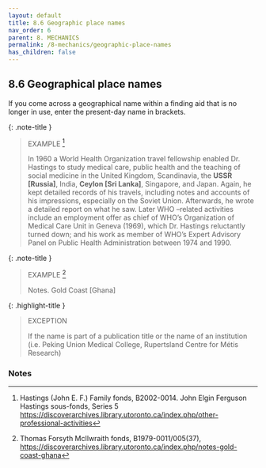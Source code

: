 ```yaml
---
layout: default
title: 8.6 Geographic place names
nav_order: 6
parent: 8. MECHANICS
permalink: /8-mechanics/geographic-place-names
has_children: false
---
```


## 8.6 Geographical place names

If you come across a geographical name within a finding aid that is no longer in use, enter the present-day name in brackets.

{: .note-title }
> EXAMPLE [^51]
>
> In 1960 a World Health Organization travel fellowship enabled Dr. Hastings to study medical care, public health and the teaching of social medicine in the United Kingdom, Scandinavia, the **USSR \[Russia\]**, India, **Ceylon \[Sri Lanka\]**, Singapore, and Japan. Again, he kept detailed records of his travels, including notes and accounts of his impressions, especially on the Soviet Union. Afterwards, he wrote a detailed report on what he saw. Later WHO –related activities include an employment offer as chief of WHO’s Organization of Medical Care Unit in Geneva (1969), which Dr. Hastings reluctantly turned down; and his work as member of WHO’s Expert Advisory Panel on Public Health Administration between 1974 and 1990.

{: .note-title }
> EXAMPLE [^52]
>
> Notes. Gold Coast \[Ghana\]

{: .highlight-title }
> EXCEPTION
>
> If the name is part of a publication title or the name of an institution (i.e. Peking Union Medical College, Rupertsland Centre for Métis Research)

### Notes

[^51]: Hastings (John E. F.) Family fonds, B2002-0014. John Elgin Ferguson Hastings sous-fonds, Series 5 https://discoverarchives.library.utoronto.ca/index.php/other-professional-activities

[^52]: Thomas Forsyth McIlwraith fonds, B1979-0011/005(37), https://discoverarchives.library.utoronto.ca/index.php/notes-gold-coast-ghana